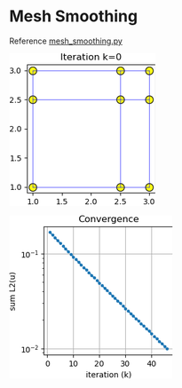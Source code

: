 # Mesh Smoothing

Reference [mesh_smoothing.py](mesh_smoothing.py)

![mesh_smoothing_iter__opt](fig/mesh_smoothing_iter__opt.gif)

![mesh_smoothing_convergence](fig/mesh_smoothing_convergence.png)
